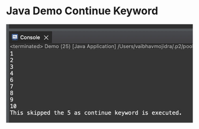 # Java Demo Continue Keyword

[![Vaibhav Mojidra - 1.jpeg](https://raw.githubusercontent.com/VaibhavMojidra/Java---Demo-Continue-Keyword/master/output/1.jpeg "Vaibhav Mojidra")](https://vaibhavmojidra.github.io/site/)